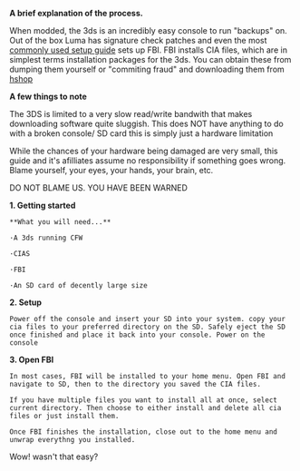 **A brief explanation of the process.**

When modded, the 3ds is an incredibly easy console to run "backups" on. Out of the box Luma has signature check patches and even the most [commonly used setup guide](https://3ds.hacks.guide) sets up FBI.
FBI installs CIA files, which are in simplest terms installation packages for the 3ds.
You can obtain these from dumping them yourself or "commiting fraud" and downloading them from [hshop](https://hshop.erista.me/)

**A few things to note**

The 3DS is limited to a very slow read/write bandwith that makes downloading software quite sluggish. This does NOT have anything to do with a broken console/ SD card this is simply just a hardware limitation

While the chances of your hardware being damaged are very small, this guide and it's afilliates assume no responsibility if something goes wrong. Blame yourself, your eyes, your hands, your brain, etc.

DO NOT BLAME US. YOU HAVE BEEN WARNED

**1. Getting started**

	**What you will need...**

	·A 3ds running CFW

	·CIAS
	
	·FBI

	·An SD card of decently large size


**2. Setup**

	Power off the console and insert your SD into your system. copy your cia files to your preferred directory on the SD. Safely eject the SD once finished and place it back into your console. Power on the console

**3. Open FBI**

	In most cases, FBI will be installed to your home menu. Open FBI and navigate to SD, then to the directory you saved the CIA files. 

	If you have multiple files you want to install all at once, select current directory. Then choose to either install and delete all cia files or just install them.

	Once FBI finishes the installation, close out to the home menu and unwrap everythng you installed.

Wow! wasn't that easy?

